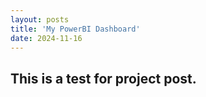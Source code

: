 ```yaml
---
layout: posts
title: 'My PowerBI Dashboard'
date: 2024-11-16
---
```


## This is a test for project post.